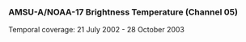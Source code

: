 ### AMSU-A/NOAA-17 Brightness Temperature (Channel 05)
Temporal coverage: 21 July 2002 - 28 October 2003
